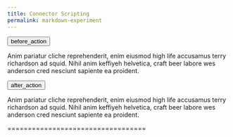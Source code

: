 ```yaml
---
title: Connector Scripting
permalink: markdown-experiment
---
```


<p>

  <button class="btn btn-primary" type="button" data-toggle="collapse" data-target="#collapseExample" aria-expanded="false" aria-controls="collapseExample">
    before_action
  </button>
</p>
<div class="collapse" id="collapseExample">
  <div class="card card-body">
    Anim pariatur cliche reprehenderit, enim eiusmod high life accusamus terry richardson ad squid. Nihil anim keffiyeh helvetica, craft beer labore wes anderson cred nesciunt sapiente ea proident.
  </div>
</div>


<p>

  <button class="btn btn-primary" type="button" data-toggle="collapse" data-target="#collapseExample2" aria-expanded="false" aria-controls="collapseExample2">
    after_action
  </button>
</p>
<div class="collapse2" id="collapseExample2">
  <div class="card card-body">
    Anim pariatur cliche reprehenderit, enim eiusmod high life accusamus terry richardson ad squid. Nihil anim keffiyeh helvetica, craft beer labore wes anderson cred nesciunt sapiente ea proident.
  </div>
</div>


==================================

